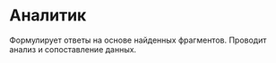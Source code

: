 # Аналитик

Формулирует ответы на основе найденных фрагментов. Проводит анализ и сопоставление данных.